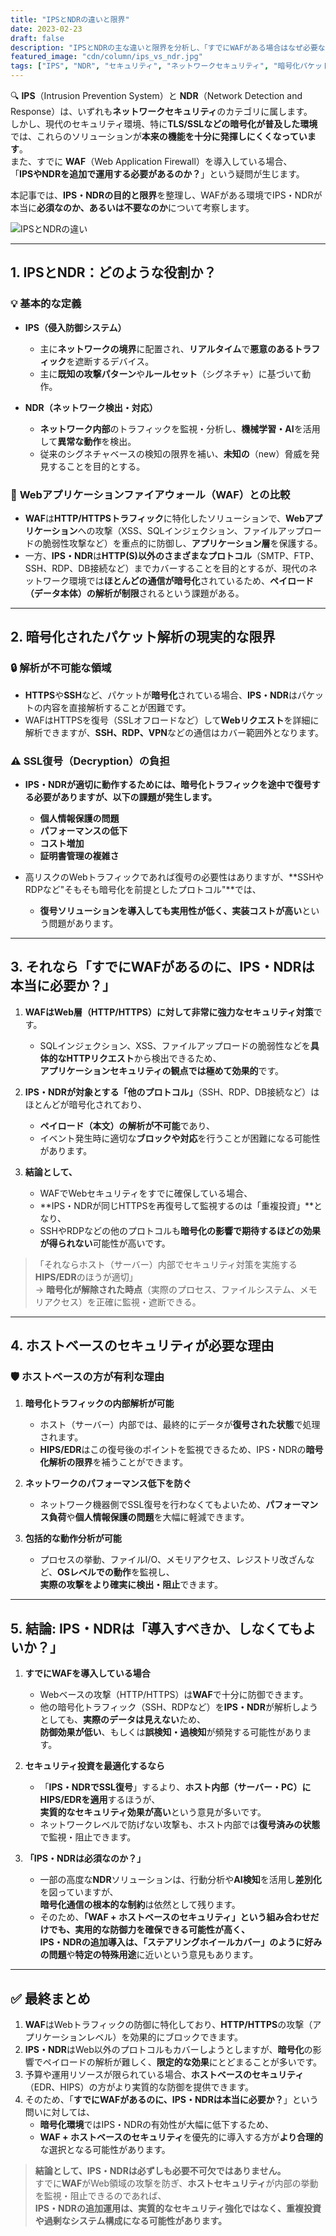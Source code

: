 ```yaml
---
title: "IPSとNDRの違いと限界"
date: 2023-02-23
draft: false
description: "IPSとNDRの主な違いと限界を分析し、「すでにWAFがある場合はなぜ必要なのか」という観点から、ホストベースのセキュリティシステムの代替ニーズを議論します。"
featured_image: "cdn/column/ips_vs_ndr.jpg"
tags: ["IPS", "NDR", "セキュリティ", "ネットワークセキュリティ", "暗号化パケット", "Endpoint Security"]
---
```


🔍 **IPS**（Intrusion Prevention System）と **NDR**（Network Detection and Response）は、いずれも**ネットワークセキュリティ**のカテゴリに属します。  
しかし、現代のセキュリティ環境、特に**TLS/SSLなどの暗号化が普及した環境**では、これらのソリューションが**本来の機能を十分に発揮しにくくなっています**。  
また、すでに **WAF**（Web Application Firewall）を導入している場合、  
「**IPSやNDRを追加で運用する必要があるのか？**」という疑問が生じます。

本記事では、**IPS・NDRの目的と限界**を整理し、WAFがある環境でIPS・NDRが本当に**必須なのか、あるいは不要なのか**について考察します。

![IPSとNDRの違い](https://blog.plura.io/cdn/column/ips_vs_ndr.jpg)

<!--more-->

---

## 1. **IPSとNDR：どのような役割か？**

### 💡 **基本的な定義**
- **IPS（侵入防御システム）**  
  - 主に**ネットワークの境界**に配置され、**リアルタイム**で**悪意のあるトラフィック**を遮断するデバイス。  
  - 主に**既知の攻撃パターン**や**ルールセット**（シグネチャ）に基づいて動作。  

- **NDR（ネットワーク検出・対応）**  
  - **ネットワーク内部**のトラフィックを監視・分析し、**機械学習・AI**を活用して**異常な動作**を検出。  
  - 従来のシグネチャベースの検知の限界を補い、**未知の**（new）脅威を発見することを目的とする。

### 🔑 **Webアプリケーションファイアウォール（WAF）との比較**
- **WAF**は**HTTP/HTTPSトラフィック**に特化したソリューションで、**Webアプリケーション**への攻撃（XSS、SQLインジェクション、ファイルアップロードの脆弱性攻撃など）を重点的に防御し、**アプリケーション層**を保護する。  
- 一方、**IPS・NDR**は**HTTP(S)以外のさまざまなプロトコル**（SMTP、FTP、SSH、RDP、DB接続など）までカバーすることを目的とするが、現代のネットワーク環境では**ほとんどの通信が暗号化**されているため、**ペイロード（データ本体）の解析が制限**されるという課題がある。

---

## 2. **暗号化されたパケット解析の現実的な限界**

### 🔒 **解析が不可能な領域**
- **HTTPS**や**SSH**など、パケットが**暗号化**されている場合、**IPS・NDR**はパケットの内容を直接解析することが困難です。  
- WAFはHTTPSを復号（SSLオフロードなど）して**Webリクエスト**を詳細に解析できますが、**SSH、RDP、VPN**などの通信はカバー範囲外となります。

### ⚠️ **SSL復号（Decryption）の負担**
- **IPS・NDRが適切に動作するためには、暗号化トラフィックを途中で復号する必要がありますが、以下の課題が発生します。**
  - **個人情報保護の問題**
  - **パフォーマンスの低下**
  - **コスト増加**
  - **証明書管理の複雑さ**
  
- 高リスクのWebトラフィックであれば復号の必要性はありますが、**SSHやRDPなど"そもそも暗号化を前提としたプロトコル"**では、  
  - **復号ソリューションを導入しても実用性が低く、実装コストが高い**という問題があります。

---

## 3. **それなら「すでにWAFがあるのに、IPS・NDRは本当に必要か？」**

1. **WAFはWeb層（HTTP/HTTPS）に対して非常に強力なセキュリティ対策**です。  
   - SQLインジェクション、XSS、ファイルアップロードの脆弱性などを**具体的なHTTPリクエスト**から検出できるため、  
     **アプリケーションセキュリティの観点では極めて効果的**です。

2. **IPS・NDRが対象とする「他のプロトコル」**（SSH、RDP、DB接続など）はほとんどが暗号化されており、  
   - **ペイロード（本文）の解析が不可能**であり、  
   - イベント発生時に適切な**ブロックや対応**を行うことが困難になる可能性があります。

3. **結論として、**
   - WAFでWebセキュリティをすでに確保している場合、  
   - **IPS・NDRが同じHTTPSを再復号して監視するのは「重複投資」**となり、  
   - SSHやRDPなどの他のプロトコルも**暗号化の影響で期待するほどの効果が得られない**可能性が高いです。

> 「それならホスト（サーバー）内部でセキュリティ対策を実施する**HIPS/EDR**のほうが適切」  
> → **暗号化が解除された時点**（実際のプロセス、ファイルシステム、メモリアクセス）を正確に監視・遮断できる。

---

## 4. **ホストベースのセキュリティが必要な理由**

### 🛡️ **ホストベースの方が有利な理由**
1. **暗号化トラフィックの内部解析が可能**  
   - ホスト（サーバー）内部では、最終的にデータが**復号された状態**で処理されます。  
   - **HIPS/EDR**はこの復号後のポイントを監視できるため、IPS・NDRの**暗号化解析の限界**を補うことができます。

2. **ネットワークのパフォーマンス低下を防ぐ**  
   - ネットワーク機器側でSSL復号を行わなくてもよいため、**パフォーマンス負荷**や**個人情報保護の問題**を大幅に軽減できます。

3. **包括的な動作分析が可能**  
   - プロセスの挙動、ファイルI/O、メモリアクセス、レジストリ改ざんなど、**OSレベルでの動作**を監視し、  
     **実際の攻撃をより確実に検出・阻止**できます。

---

## 5. **結論: IPS・NDRは「導入すべきか、しなくてもよいか？」**

1. **すでにWAFを導入している場合**  
   - Webベースの攻撃（HTTP/HTTPS）は**WAF**で十分に防御できます。  
   - 他の暗号化トラフィック（SSH、RDPなど）を**IPS・NDR**が解析しようとしても、**実際のデータは見えない**ため、  
     **防御効果が低い**、もしくは**誤検知・過検知**が頻発する可能性があります。

2. **セキュリティ投資を最適化するなら**  
   - 「**IPS・NDRでSSL復号**」するより、**ホスト内部（サーバー・PC）にHIPS/EDRを適用**するほうが、  
     **実質的なセキュリティ効果が高い**という意見が多いです。  
   - ネットワークレベルで防げない攻撃も、ホスト内部では**復号済みの状態**で監視・阻止できます。

3. **「IPS・NDRは必須なのか？」**  
   - 一部の高度な**NDR**ソリューションは、行動分析や**AI検知**を活用し**差別化**を図っていますが、  
     **暗号化通信の根本的な制約**は依然として残ります。  
   - そのため、**「WAF + ホストベースのセキュリティ」**という組み合わせだけでも、実用的な防御力を確保できる可能性が高く、  
     IPS・NDRの追加導入は、「ステアリングホイールカバー」のように**好みの問題**や**特定の特殊用途**に近いという意見もあります。

---

## ✅ **最終まとめ**
1. **WAF**はWebトラフィックの防御に特化しており、**HTTP/HTTPS**の攻撃（アプリケーションレベル）を効果的にブロックできます。  
2. **IPS・NDR**はWeb以外のプロトコルもカバーしようとしますが、**暗号化**の影響でペイロードの解析が難しく、**限定的な効果**にとどまることが多いです。  
3. 予算や運用リソースが限られている場合、**ホストベースのセキュリティ**（EDR、HIPS）の方がより実質的な防御を提供できます。  
4. そのため、「**すでにWAFがあるのに、IPS・NDRは本当に必要か？**」という問いに対しては、  
   - **暗号化環境**ではIPS・NDRの有効性が大幅に低下するため、  
   - **WAF + ホストベースのセキュリティ**を優先的に導入する方が**より合理的**な選択となる可能性があります。

> **結論として、IPS・NDRは必ずしも必要不可欠ではありません。**  
> すでに**WAF**がWeb領域の攻撃を防ぎ、**ホストセキュリティ**が内部の挙動を監視・阻止できるのであれば、  
> **IPS・NDRの追加運用は、実質的なセキュリティ強化ではなく、重複投資や過剰なシステム構成になる可能性があります。**
